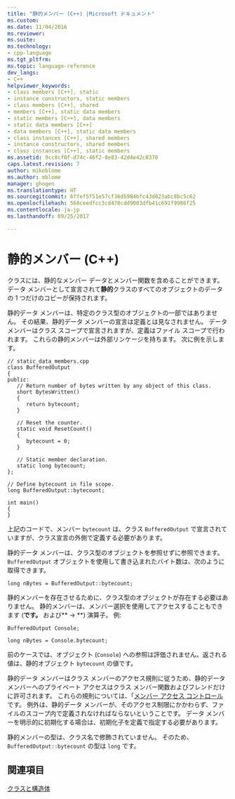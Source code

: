 ```yaml
---
title: "静的メンバー (C++) |Microsoft ドキュメント"
ms.custom: 
ms.date: 11/04/2016
ms.reviewer: 
ms.suite: 
ms.technology:
- cpp-language
ms.tgt_pltfrm: 
ms.topic: language-reference
dev_langs:
- C++
helpviewer_keywords:
- class members [C++], static
- instance constructors, static members
- class members [C++], shared
- members [C++], static data members
- static members [C++], data members
- static data members [C++]
- data members [C++], static data members
- class instances [C++], shared members
- instance constructors, shared members
- class instances [C++], static members
ms.assetid: 9cc8cf0f-d74c-46f2-8e83-42d4e42c8370
caps.latest.revision: 7
author: mikeblome
ms.author: mblome
manager: ghogen
ms.translationtype: HT
ms.sourcegitcommit: 6ffef5f51e57cf36d5984bfc43d023abc8bc5c62
ms.openlocfilehash: 568ceedfcc3cd470cdd9003dfb41c691f9986f25
ms.contentlocale: ja-jp
ms.lasthandoff: 09/25/2017

---
```

# <a name="static-members-c"></a>静的メンバー (C++)
クラスには、静的なメンバー データとメンバー関数を含めることができます。 データ メンバーとして宣言されて**静的**クラスのすべてのオブジェクトのデータの 1 つだけのコピーが保持されます。
  
 静的データ メンバーは、特定のクラス型のオブジェクトの一部ではありません。 その結果、静的データ メンバーの宣言は定義とは見なされません。 データ メンバーはクラス スコープで宣言されますが、定義はファイル スコープで行われます。 これらの静的メンバーは外部リンケージを持ちます。 次に例を示します。  
  
```  
// static_data_members.cpp  
class BufferedOutput  
{  
public:  
   // Return number of bytes written by any object of this class.  
   short BytesWritten()  
   {  
      return bytecount;  
   }  
  
   // Reset the counter.  
   static void ResetCount()  
   {  
      bytecount = 0;  
   }  
  
   // Static member declaration.  
   static long bytecount;  
};  
  
// Define bytecount in file scope.  
long BufferedOutput::bytecount;  
  
int main()  
{  
}  
```  
  
 上記のコードで、メンバー `bytecount` は、クラス `BufferedOutput` で宣言されていますが、クラス宣言の外側で定義する必要があります。  
  
 静的データ メンバーは、クラス型のオブジェクトを参照せずに参照できます。 `BufferedOutput` オブジェクトを使用して書き込まれたバイト数は、次のように取得できます。  
  
```  
long nBytes = BufferedOutput::bytecount;  
```  
  
 静的メンバーを存在させるために、クラス型のオブジェクトが存在する必要はありません。 静的メンバーは、メンバー選択を使用してアクセスすることもできます (**です。** および** -> **) 演算子。 例:  
  
```  
BufferedOutput Console;  
  
long nBytes = Console.bytecount;  
```  
  
 前のケースでは、オブジェクト (`Console`) への参照は評価されません。返される値は、静的オブジェクト `bytecount` の値です。  
  
 静的データ メンバーはクラス メンバーのアクセス規則に従うため、静的データ メンバーへのプライベート アクセスはクラス メンバー関数およびフレンドだけに許可されます。 これらの規則については、「[メンバー アクセス コントロール](../cpp/member-access-control-cpp.md)です。 例外は、静的データ メンバーが、そのアクセス制限にかかわらず、ファイルのスコープ内で定義されなければならないということです。 データ メンバーを明示的に初期化する場合は、初期化子を定義で指定する必要があります。  
  
 静的メンバーの型は、クラス名で修飾されていません。 そのため、`BufferedOutput::bytecount` の型は `long` です。  
  
## <a name="see-also"></a>関連項目  
 [クラスと構造体](../cpp/classes-and-structs-cpp.md)
